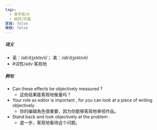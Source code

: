 ```yaml
---
tags:
  - 首字母/O
  - 级别/托福
掌握: false
模糊: false
---
```

##### 词义
- 英：/əbˈdʒɛktɪvli/； 美：/ɑbˈdʒɛktɪvli/
- #词性/adv  客观地
##### 例句
- Can these effects be objectively measured ?
	- 这些结果能客观地衡量吗？
- Your role as editor is important , for you can look at a piece of writing objectively .
	- 你的编辑角色很重要，因为你能够客观地审视作品。
- Stand back and look objectively at the problem .
	- 退一步，客观地看待这个问题。
